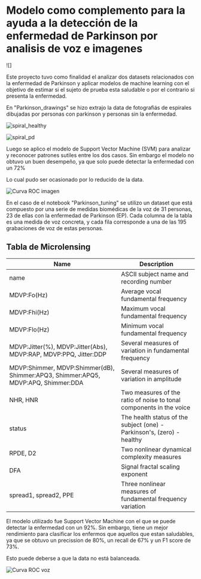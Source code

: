 # Modelo como complemento para la ayuda a la detección de la enfermedad de Parkinson por analisis de voz e imagenes

![]

Este proyecto tuvo como finalidad el analizar dos datasets relacionados con la enfermedad de Parkinson y aplicar modelos de machine learning con el objetivo de estimar si el sujeto de prueba esta saludable o por el contrario si presenta la enfermedad. 

En "Parkinson_drawings" se hizo extrajo la data de fotografiás de espirales dibujadas por personas con parkinson y personas sin la enfermedad. 

![spiral_healthy]()

![spiral_pd]()

Luego se aplico el modelo de Support Vector Machine (SVM) para analizar y reconocer patrones sutiles entre los dos casos. Sin embargo el modelo no obtuvo un buen desempeño, ya que solo puede detectar la enfermedad con un 72%

Lo cual pudo ser ocasionado por lo reducido de la data. 

![Curva ROC imagen]()

En el caso de el notebook "Parkinson_tuning" se utilizo un dataset que está compuesto por una serie de medidas biomédicas de la voz de 31 personas, 23 de ellas con la enfermedad de Parkinson (EP). Cada columna de la tabla es una medida de voz concreta, y cada fila corresponde a una de las 195 grabaciones de voz de estas personas.

## Tabla de Microlensing

| Name  | Description |
| ------------- | ------------- |
| name	  | ASCII subject name and recording number |
| MDVP:Fo(Hz)	  | Average vocal fundamental frequency |
| MDVP:Fhi(Hz) | Maximum vocal fundamental frequency |
| MDVP:Flo(Hz)	 | Minimum vocal fundamental frequency |
| MDVP:Jitter(%), MDVP:Jitter(Abs), MDVP:RAP, MDVP:PPQ, Jitter:DDP | Several measures of variation in fundamental frequency |
| MDVP:Shimmer, MDVP:Shimmer(dB), Shimmer:APQ3, Shimmer:APQ5, MDVP:APQ, Shimmer:DDA  |Several measures of variation in amplitude |
|NHR, HNR | Two measures of the ratio of noise to tonal components in the voice |
| status | The health status of the subject (one) - Parkinson's, (zero) - healthy |
| RPDE, D2 | Two nonlinear dynamical complexity measures  |
| DFA  | Signal fractal scaling exponent
| spread1, spread2, PPE  |Three nonlinear measures of fundamental frequency variation |

El modelo utilizado fue Support Vector Machine con el que se puede detectar la enfermedad con un 92%. Sin embargo, tiene un mejor rendimiento para clasificar los enfermos que aquellos que estan saludables, ya que se obtuvo un precission de 80%, un recall de 67% y un F1 score de 73%.

Esto puede deberse a que la data no está balanceada.

![Curva ROC voz]()
